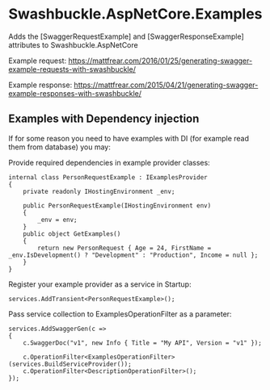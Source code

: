 # Swashbuckle.AspNetCore.Examples
Adds the [SwaggerRequestExample] and [SwaggerResponseExample] attributes to Swashbuckle.AspNetCore

Example request: https://mattfrear.com/2016/01/25/generating-swagger-example-requests-with-swashbuckle/

Example response: https://mattfrear.com/2015/04/21/generating-swagger-example-responses-with-swashbuckle/

## Examples with Dependency injection

If for some reason you need to have examples with DI (for example read them from database) you may:

Provide required dependencies in example provider classes:

```
internal class PersonRequestExample : IExamplesProvider
{
	private readonly IHostingEnvironment _env;

	public PersonRequestExample(IHostingEnvironment env)
	{
		_env = env;
	}
	public object GetExamples()
	{
		return new PersonRequest { Age = 24, FirstName = _env.IsDevelopment() ? "Development" : "Production", Income = null };
	}
}
```

Register your example provider as a service in Startup:

```
services.AddTransient<PersonRequestExample>();
```

Pass service collection to ExamplesOperationFilter as a parameter:

```
services.AddSwaggerGen(c =>
{
	c.SwaggerDoc("v1", new Info { Title = "My API", Version = "v1" });

	c.OperationFilter<ExamplesOperationFilter>(services.BuildServiceProvider());
	c.OperationFilter<DescriptionOperationFilter>();
});
```
